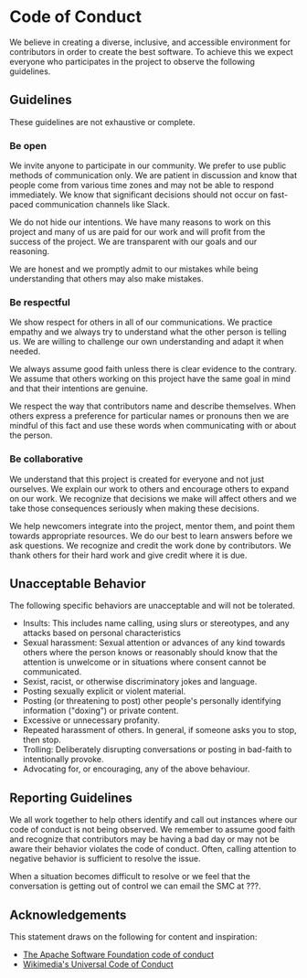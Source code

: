 # Code of Conduct

We believe in creating a diverse, inclusive, and accessible environment for
contributors in order to create the best software.  To achieve this we expect
everyone who participates in the project to observe the following guidelines.

## Guidelines

These guidelines are not exhaustive or complete.

### Be open

We invite anyone to participate in our community.  We prefer to use public methods of communication only.  We are patient in discussion and know that
people come from various time zones and may not be able to respond immediately.
We know that significant decisions should not occur on fast-paced
communication channels like Slack.

We do not hide our intentions.  We have many reasons to work on this project
and many of us are paid for our work and will profit from the success of the
project.  We are transparent with our goals and our reasoning.

We are honest and we promptly admit to our mistakes while being understanding that others may also make mistakes.

### Be respectful

We show respect for others in all of our communications.  We practice empathy
and we always try to understand what the other person is telling us.  We are
willing to challenge our own understanding and adapt it when needed.

We always assume good faith unless there is clear evidence to the contrary.
We assume that others working on this project have the same goal in mind and
that their intentions are genuine.

We respect the way that contributors name and describe themselves.  When
others express a preference for particular names or pronouns then we are
mindful of this fact and use these words when communicating with or about
the person.

### Be collaborative

We understand that this project is created for everyone and not just ourselves.
We explain our work to others and encourage others to expand on our work.  We
recognize that decisions we make will affect others and we take those
consequences seriously when making these decisions.

We help newcomers integrate into the project, mentor them, and point them
towards appropriate resources.  We do our best to learn answers before we ask questions.  We recognize and credit the work done by contributors.  We thank
others for their hard work and give credit where it is due.

## Unacceptable Behavior

The following specific behaviors are unacceptable and will not be tolerated.

* Insults: This includes name calling, using slurs or stereotypes, and any attacks based on personal characteristics
* Sexual harassment: Sexual attention or advances of any kind towards others where the person knows or reasonably should know that the attention is unwelcome or in situations where consent cannot be communicated.
* Sexist, racist, or otherwise discriminatory jokes and language.
* Posting sexually explicit or violent material.
* Posting (or threatening to post) other people's personally identifying information ("doxing") or private content.
* Excessive or unnecessary profanity.
* Repeated harassment of others. In general, if someone asks you to stop, then stop.
* Trolling: Deliberately disrupting conversations or posting in bad-faith to intentionally provoke.
* Advocating for, or encouraging, any of the above behaviour.

## Reporting Guidelines

We all work together to help others identify and call out instances where
our code of conduct is not being observed.  We remember to assume good faith
and recognize that contributors may be having a bad day or may not be aware
their behavior violates the code of conduct.  Often, calling attention to
negative behavior is sufficient to resolve the issue.

When a situation becomes difficult to resolve or we feel that the conversation
is getting out of control we can email the SMC at ???.

## Acknowledgements

This statement draws on the following for content and inspiration:

 * [The Apache Software Foundation code of conduct](https://www.apache.org/foundation/policies/conduct.html)
 * [Wikimedia's Universal Code of Conduct](https://meta.wikimedia.org/wiki/Universal_Code_of_Conduct)
 